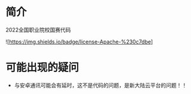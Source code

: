 # 简介
2022全国职业院校国赛代码

![https://img.shields.io/badge/license-Apache-%230c7dbe]

# 可能出现的疑问

+ 与安卓通讯可能会有延时，这不是代码的问题，是新大陆云平台的问题！！

